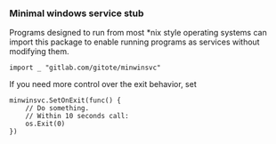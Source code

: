 ### Minimal windows service stub

Programs designed to run from most *nix style operating systems
can import this package to enable running programs as services without modifying
them.

```
import _ "gitlab.com/gitote/minwinsvc"
```

If you need more control over the exit behavior, set
```
minwinsvc.SetOnExit(func() {
	// Do something.
	// Within 10 seconds call:
	os.Exit(0)
})
```